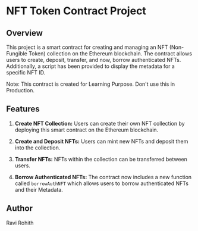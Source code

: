 # NFT Token Contract Project

## Overview

This project is a smart contract for creating and managing an NFT (Non-Fungible Token) collection on the Ethereum blockchain. 
The contract allows users to create, deposit, transfer, and now, borrow authenticated NFTs. Additionally, a script has been provided to display the metadata for a specific NFT ID.

Note: This contract is created for Learning Purpose. Don't use this in Production.

## Features

1. **Create NFT Collection:** Users can create their own NFT collection by deploying this smart contract on the Ethereum blockchain.

2. **Create and Deposit NFTs:** Users can mint new NFTs and deposit them into the collection.

3. **Transfer NFTs:** NFTs within the collection can be transferred between users.

4. **Borrow Authenticated NFTs:** The contract now includes a new function called `borrowAuthNFT` which allows users to borrow authenticated NFTs and their Metadata.

## Author

Ravi Rohith

